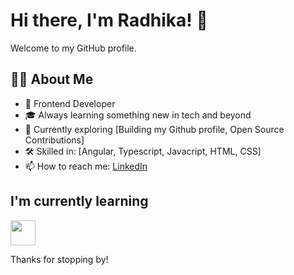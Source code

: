 # Hi there, I'm Radhika! 👋

Welcome to my GitHub profile.

## 👩‍💻 About Me

- 💼 Frontend Developer 
- 🎓 Always learning something new in tech and beyond
- 🌱 Currently exploring [Building my Github profile, Open Source Contributions]
- 🛠️ Skilled in: [Angular, Typescript, Javacript, HTML, CSS]
- 📫 How to reach me: [LinkedIn](https://www.linkedin.com/in/radhika-agnihotri/)

## I'm currently learning

<img src="https://cdn.jsdelivr.net/gh/hjnilsson/country-flags/svg/de.svg" width="40"/>

Thanks for stopping by!
